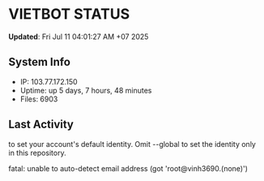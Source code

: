 # VIETBOT STATUS
**Updated**: Fri Jul 11 04:01:27 AM +07 2025

## System Info
- IP: 103.77.172.150
- Uptime: up 5 days, 7 hours, 48 minutes
- Files: 6903

## Last Activity

to set your account's default identity.
Omit --global to set the identity only in this repository.

fatal: unable to auto-detect email address (got 'root@vinh3690.(none)')

